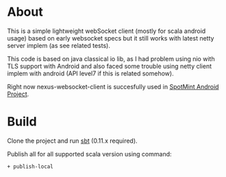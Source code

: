 # About

This is a simple lightweight webSocket client (mostly for scala android usage) based on early websocket specs but it still works with latest netty server implem (as see related tests).

This code is based on java classical io lib, as I had problem using nio with TLS support with Android
and also faced some trouble using netty client implem with android (API level7 if this is related somehow).

Right now nexus-websocket-client is succesfully used in [SpotMint Android Project](https://github.com/aagahi/spotmint-android).

# Build

Clone the project and run [sbt](https://github.com/harrah/xsbt/wiki) (0.11.x required).

Publish all for all supported scala version using command:

    + publish-local

